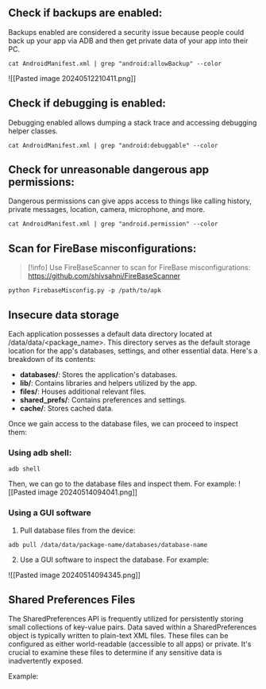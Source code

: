 


## Check if backups are enabled:

Backups enabled are considered a security issue because people could back up your app via ADB and then get private data of your app into their PC.

```
cat AndroidManifest.xml | grep "android:allowBackup" --color
```

![[Pasted image 20240512210411.png]]



## Check if debugging is enabled:

Debugging enabled allows dumping a stack trace and accessing debugging helper classes.

```
cat AndroidManifest.xml | grep "android:debuggable" --color
```



## Check for unreasonable dangerous app permissions:

Dangerous permissions can give apps access to things like calling history, private messages, location, camera, microphone, and more.

```
cat AndroidManifest.xml | grep "android.permission" --color
```



## Scan for FireBase misconfigurations:

> [!info]
> Use FireBaseScanner to scan for FireBase misconfigurations: https://github.com/shivsahni/FireBaseScanner

```
python FirebaseMisconfig.py -p /path/to/apk
```



## Insecure data storage

Each application possesses a default data directory located at /data/data/<package_name>. This directory serves as the default storage location for the app's databases, settings, and other essential data. Here's a breakdown of its contents:

- **databases/**: Stores the application's databases.
- **lib/**: Contains libraries and helpers utilized by the app.
- **files/**: Houses additional relevant files.
- **shared_prefs/**: Contains preferences and settings.
- **cache/**: Stores cached data.

Once we gain access to the database files, we can proceed to inspect them:

### Using adb shell:

```
adb shell
```

Then, we can go to the database files and inspect them. For example:
![[Pasted image 20240514094041.png]]

### Using a GUI software

1. Pull  database files from the device:  
```
adb pull /data/data/package-name/databases/database-name
```

2. Use a GUI software to inspect the database. For example:

![[Pasted image 20240514094345.png]]



## Shared Preferences Files

The SharedPreferences API is frequently utilized for persistently storing small collections of key-value pairs. Data saved within a SharedPreferences object is typically written to plain-text XML files. These files can be configured as either world-readable (accessible to all apps) or private. It's crucial to examine these files to determine if any sensitive data is inadvertently exposed.

Example: